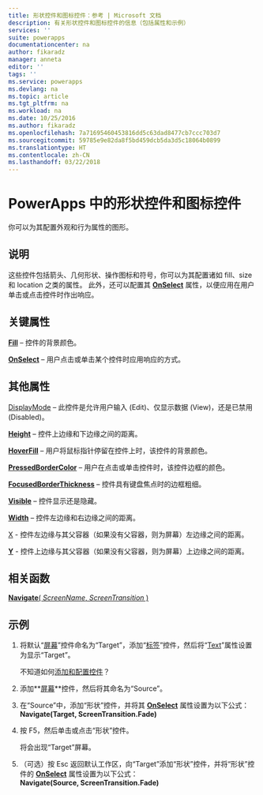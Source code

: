 ```yaml
---
title: 形状控件和图标控件：参考 | Microsoft 文档
description: 有关形状控件和图标控件的信息（包括属性和示例）
services: ''
suite: powerapps
documentationcenter: na
author: fikaradz
manager: anneta
editor: ''
tags: ''
ms.service: powerapps
ms.devlang: na
ms.topic: article
ms.tgt_pltfrm: na
ms.workload: na
ms.date: 10/25/2016
ms.author: fikaradz
ms.openlocfilehash: 7a71695460453816dd5c63dad8477cb7ccc703d7
ms.sourcegitcommit: 59785e9e82da8f5bd459dcb5da3d5c18064b0899
ms.translationtype: HT
ms.contentlocale: zh-CN
ms.lasthandoff: 03/22/2018
---
```

# <a name="shape-controls-and-icon-controls-in-powerapps"></a>PowerApps 中的形状控件和图标控件
你可以为其配置外观和行为属性的图形。

## <a name="description"></a>说明
这些控件包括箭头、几何形状、操作图标和符号，你可以为其配置诸如 fill、size 和 location 之类的属性。 此外，还可以配置其 **[OnSelect](properties-core.md)** 属性，以便应用在用户单击或点击控件时作出响应。

## <a name="key-properties"></a>关键属性
**[Fill](properties-color-border.md)** – 控件的背景颜色。

**[OnSelect](properties-core.md)** – 用户点击或单击某个控件时应用响应的方式。

## <a name="additional-properties"></a>其他属性
[DisplayMode](properties-core.md) – 此控件是允许用户输入 (Edit)、仅显示数据 (View)，还是已禁用 (Disabled)。

**[Height](properties-size-location.md)** – 控件上边缘和下边缘之间的距离。

**[HoverFill](properties-color-border.md)** – 用户将鼠标指针停留在控件上时，该控件的背景颜色。

**[PressedBorderColor](properties-color-border.md)** – 用户在点击或单击控件时，该控件边框的颜色。

**[FocusedBorderThickness](properties-color-border.md)** – 控件具有键盘焦点时的边框粗细。

**[Visible](properties-core.md)** – 控件显示还是隐藏。

**[Width](properties-size-location.md)** – 控件左边缘和右边缘之间的距离。

[X](properties-size-location.md) - 控件左边缘与其父容器（如果没有父容器，则为屏幕）左边缘之间的距离。

**[Y](properties-size-location.md)** - 控件上边缘与其父容器（如果没有父容器，则为屏幕）上边缘之间的距离。

## <a name="related-functions"></a>相关函数
[**Navigate**( *ScreenName*, *ScreenTransition* )](../functions/function-navigate.md)

## <a name="example"></a>示例
1. 将默认“[屏幕](control-screen.md)”控件命名为“Target”，添加“[标签](control-text-box.md)”控件，然后将“[Text](properties-core.md)”属性设置为显示“Target”。
   
    不知道如何[添加和配置控件](../add-configure-controls.md)？
2. 添加**[屏幕](control-screen.md)**控件，然后将其命名为“Source”。
3. 在“Source”中，添加“形状”控件，并将其 **[OnSelect](properties-core.md)** 属性设置为以下公式：
   <br>**Navigate(Target, ScreenTransition.Fade)**
4. 按 F5，然后单击或点击“形状”控件。
   
    将会出现“Target”屏幕。
5. （可选）按 Esc 返回默认工作区，向“Target”添加“形状”控件，并将“形状”控件的 **[OnSelect](properties-core.md)** 属性设置为以下公式：
   <br>**Navigate(Source, ScreenTransition.Fade)**

